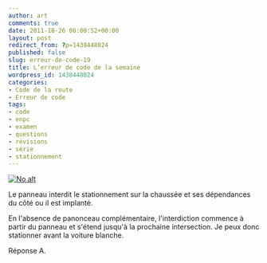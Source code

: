 ```yaml
---
author: art
comments: true
date: 2011-10-26 06:00:52+00:00
layout: post
redirect_from: ?p=1438448024
published: false
slug: erreur-de-code-19
title: L’erreur de code de la semaine
wordpress_id: 1438448024
categories:
- Code de la route
- Erreur de code
tags:
- code
- enpc
- examen
- questions
- révisions
- série
- stationnement
---
```


<a href="https://static.irz.fr/2011/06/cerberus-2011-06-09-à-22.21.43.png"><img alt="No alt" data-src="https://static.irz.fr/2011/06/cerberus-2011-06-09-à-22.21.43.png" src="https://static.irz.fr/thumb.php?size=<100&crop=0&src=https://static.irz.fr/2011/06/cerberus-2011-06-09-à-22.21.43.png" /></a>

Le panneau interdit le stationnement sur la chaussée et ses dépendances du côté ou il est implanté.

En l'absence de panonceau complémentaire, l'interdiction commence à partir du panneau et s'étend jusqu'à la prochaine intersection. Je peux donc stationner avant la voiture blanche.

Réponse A.


